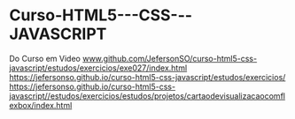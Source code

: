 # Curso-HTML5---CSS---JAVASCRIPT
Do Curso em Video 
www.github.com/JefersonSO/curso-html5-css-javascript/estudos/exercicios/exe027/index.html
https://jefersonso.github.io/curso-html5-css-javascript/estudos/exercicios/
https://jefersonso.github.io/curso-html5-css-javascript//estudos/exercicios/estudos/projetos/cartaodevisualizacaocomflexbox/index.html
